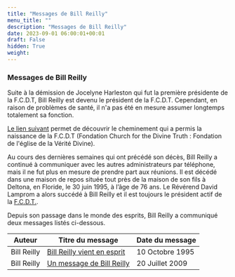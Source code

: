 ```yaml
---
title: "Messages de Bill Reilly"
menu_title: ""
description: "Messages de Bill Reilly"
date: 2023-09-01 06:00:01+00:01
draft: False
hidden: True
weight:
---
```

### Messages de Bill Reilly



Suite à la démission de Jocelyne Harleston qui fut la première présidente  de la F.C.D.T, Bill Reilly est devenu le président de la F.C.D.T. Cependant, en raison de problèmes de santé, il n'a pas été en mesure assumer longtemps totalement sa fonction.

[Le lien suivant](/fr-james-padgett-messages/1-12-fr-continuity-of-james-padgetts-messages/) permet de découvrir le cheminement qui a permis la naissance de la F.C.D.T (Fondation Church for the Divine Truth : Fondation de l'église de la Vérité Divine). 

Au cours des dernières semaines qui ont précédé son décès, Bill Reilly a continué à communiquer avec les autres administrateurs par téléphone, mais il ne fut plus en mesure de prendre part aux réunions. Il est décédé dans une maison de repos située tout près de la maison de son fils à Deltona, en Floride, le 30 juin 1995, à l’âge de 76 ans. Le Révérend David Lamprom a alors succédé à Bill Reilly et il est toujours le président actif de la [F.C.D.T.](https://fcdt.org). 

Depuis son passage dans le monde des esprits, Bill Reilly a communiqué deux messages listés ci-dessous.

**Auteur** | **Titre du message** | **Date du message**  
---|---|---
Bill Reilly | [Bill Reilly vient en esprit](/fr-contemporary-messages/fr-contemporary-messages-by-date-order/fr-contemporary-messages-1995-1999/fr-1995-10-10-1-dl-bill-reilly/) | 10 Octobre 1995
Bill Reilly | [Un message de Bill Reilly](/fr-contemporary-messages/fr-contemporary-messages-by-date-order/fr-contemporary-messages-2009/fr-2009-7-20-1-dl-bill-reilly/) | 20 Juillet 2009
